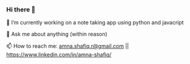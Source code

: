 ### Hi there 👋
🔭 I’m currently working on a note taking app using python and javacript

💬 Ask me about anything (within reason)

📫 How to reach me: amna.shafiq.r@gmail.com || https://www.linkedin.com/in/amna-shafiq/
<!--
**Amna-Shafiq/Amna-Shafiq** is a ✨ _special_ ✨ repository because its `README.md` (this file) appears on your GitHub profile.

Here are some ideas to get you started:

- 🔭 I’m currently working on ...
- 🌱 I’m currently learning ...
- 👯 I’m looking to collaborate on ...
- 🤔 I’m looking for help with ...
- 💬 Ask me about ...
- 📫 How to reach me: ...
- 😄 Pronouns: ...
- ⚡ Fun fact: ...
-->
